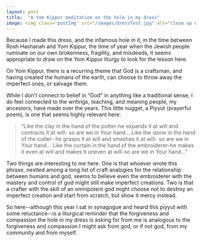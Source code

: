 ```yaml
---
layout: post
title:  "A Yom Kippur meditation on the hole in my dress"
image: <img class='postImg' src="/images/dressTest.jpg" alt="close up of a patch of sashiko stitches over a hole in black chambray"/>
---
```


Because I made this dress, and the infamous hole in it, in the time between Rosh Hashanah and Yom Kippur, the time of year when the Jewish people ruminate on our own brokenness, fragility, and misdeeds, it seems appropriate to draw on the Yom Kippur liturgy to look for the lesson here. 

On Yom Kippur, there is a recurring theme that God is a craftsman, and having created the humans of the earth, can choose to throw away the imperfect ones, or salvage them. 

While I don’t connect to belief in “God” in anything like a traditional sense, I do feel connected to the writings, teaching, and meaning people, my ancestors, have made over the years. This little nugget, a Piyyut (prayerful poem), is one that seems highly relevant here: 

>“Like the clay in the hand of the potter-he expands it at will and contracts it at will- so are we in Your hand...
>Like the stone in the hand of the cutter- he grasps it at will and smashes it at will- so are we in Your hand…
>Like the curtain in the hand of the embroiderer-he makes it even at will and makes it uneven at will-so are we in Your hand...” 

Two things are interesting to me here. One is that whoever wrote this phrase, nestled among a long list of craft analogies for the relationship between humans and god, seems to believe even the embroiderer with the mastery and control of god might still make imperfect creations. Two is that a crafter with the skill of an omnipotent god might choose not to destroy an imperfect creation and start from scratch, but show it mercy instead. 

So here--although this year I sat in synagogue and heard this piyyut with some reluctance--is a liturgical reminder that the forgiveness and compassion the hole in my dress is asking for from me is analogous to the forgiveness and compassion I might ask from god, or if not god, from my community and from myself. 
